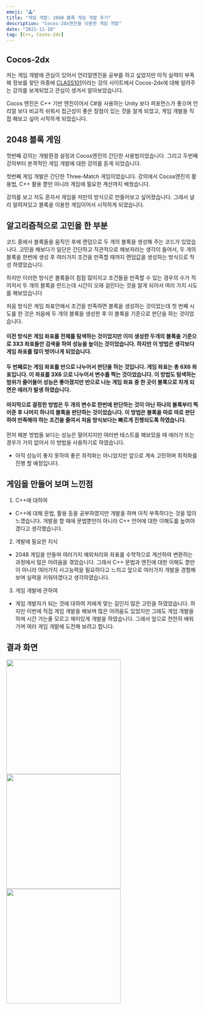 ```yaml
---
emoji: "🕹"
title: "게임 개발: 2048 블록 게임 개발 후기"
description: "Cocos-2dx엔진을 이용한 게임 개발"
date: "2021-11-10"
tag: [C++, Cocos-2dx]
---
```


## Cocos-2dx

저는 게임 개발에 관심이 있어서 언리얼엔진을 공부를 하고 싶었지만 아직 실력이 부족해 정보를 찾던 와중에 [CLASS101](https://class101.net/products/604e14e83aa1a2000e442589)이라는 강의 사이트에서 Cocos-2dx에 대해 알려주는 강의를 보게되었고 관심이 생겨서 알아보았습니다.

Cocos 엔진은 C++ 기반 엔진이어서 C#을 사용하는 Unity 보다 퍼포먼스가 좋으며 언리얼 보다 비교적 쉬워서 접근성이 좋은 장점이 있는 것을 알게 되었고, 게임 개발을 직접 해보고 싶어 시작하게 되었습니다.

## 2048 블록 게임

첫번째 강의는 개발환경 설정과 Cocos엔진의 간단한 사용법이었습니다. 그리고 두번째 강의부터 본격적인 게임 개발에 대한 강의를 듣게 되었습니다.

첫번째 게임 개발은 간단한 Three-Match 게임이었습니다. 강의에서 Cocos엔진의 활용법, C++ 활용 뿐만 아니라 게임에 필요한 계산까지 배웠습니다.

강의를 보고 저도 혼자서 게임을 저만의 방식으로 만들어보고 싶어졌습니다. 그래서 널리 알려져있고 블록을 이용한 게임이어서 시작하게 되었습니다.

## 알고리즘적으로 고민을 한 부분

코드 중에서 블록들을 움직인 후에 랜덤으로 두 개의 블록을 생성해 주는 코드가 있었습니다. 고민을 해보다가 일단은 간단하고 직관적으로 해보자라는 생각이 들어서, 두 개의 블록을 한번에
생성 후 여러가지 조건을 만족할 때까지 랜덤값을 생성하는 방식으로 작성 하였었습니다.

하지만 이러한 방식은 블록들이 점점 많이지고 조건들을 만족할 수 있는 경우의 수가 적어저서 두 개의 블록을 만드는데 시간이 오래 걸린다는 것을 알게 되어서 여러 가지 시도를 해보았습니다

처음 방식은 게임 좌표안에서 조건을 만족하면 블록을 생성하는 것이었는데 첫 번째 시도를 한 것은 처음에 두 개의 블록을 생성한 후 이 블록을 기준으로 판단을 하는 것이었습니다.

#### 이전 방식은 게임 좌표를 전체를 탐색하는 것이었지만 이미 생성한 두개의 블록을 기준으로 3X3 좌표들만 검색을 하여 성능을 높이는 것이었습니다. 하지만 이 방법은 생각보다 게임 좌표를 많이 벗어나게 되었습니다.

#### 두 번째로는 게임 좌표를 반으로 나누어서 판단을 하는 것입니다. 게임 좌표는 총 6X6 좌표입니다. 이 좌표를 3X6 으로 나누어서 변수를 찍는 것이었습니다. 이 방법도 탐색하는 범위가 줄어들어 성능은 좋아졌지만 반으로 나눈 게임 좌표 중 한 곳이 블록으로 차게 되면은 에러가 발생 하였습니다.

#### 마지막으로 결정한 방법은 두 개의 변수로 한번에 판단하는 것이 아닌 하나의 블록부터 찍어준 후 나머지 하나의 블록을 판단하는 것이었습니다. 이 방법은 블록을 따로 따로 판단하여 만족해야 하는 조건을 줄여서 처음 방식보다는 빠르게 진행되도록 하였습니다.

먼저 해본 방법들 보다는 성능은 떨어지지만 여러번 테스트를 해보았을 때 에러가 뜨는 경우가 거의 없어서 이 방법을 사용하기로 하였습니다.

-   아직 성능이 좋지 못하여 좋은 최적화는 아니었지만 앞으로 계속 고민하며 최적화를 진행 할 예정입니다.

## 게임을 만들어 보며 느낀점

1. C++에 대하여

-   C++에 대해 문법, 활용 등을 공부하였지만 개발을 하며 아직 부족하다는 것을 많이 느꼈습니다. 개발을 할 때에 문법뿐만이 아니라 C++ 언어에 대한 이해도를 높여야겠다고 생각했습니다.

2. 개발에 필요한 지식

-   2048 게임을 만들며 여러가지 예외처리와 좌표를 수학적으로 계산하여 변환하는 과정에서 많은 어려움을 겪었습니다. 그래서 C++ 문법과 엔진에 대한 이해도 뿐만이 아니라
    여러가지 사고능력을 필요하다고 느끼고 앞으로 여러가지 개발을 경험해보며 실력을 키워야겠다고 생각하였습니다.

3. 게임 개발에 관하여

-   게임 개발자가 되는 것에 대하여 저에게 맞는 길인지 많은 고민을 하였었습니다. 하지만 이번에 직접 게임 개발을 해보며 많은 어려움도 있었지만 그래도 게임 개발을 하며 시간 가는줄 모르고
    재미있게 개발을 하였습니다. 그래서 앞으로 천천히 배워가며 여러 게임 개발에 도전해 보려고 합니다.

## 결과 화면

<div class="img-txt-wrap">
    <div class="img-wrap">
        <img width="300"  src="https://user-images.githubusercontent.com/83346490/141237812-a22f0a6d-666a-4c2d-906d-384358256455.png"/>
    </div>
    <div class="img-wrap">
        <img width="300" src="https://user-images.githubusercontent.com/83346490/141237680-75f6656e-1733-41a4-8556-a91715d87b03.png"/>
    </div>
    <div class="img-wrap">
        <img width="300" src="https://user-images.githubusercontent.com/83346490/141237854-defe9051-b556-47c6-9ea9-502f6b059ba8.png"/>
    </div>
</div>
